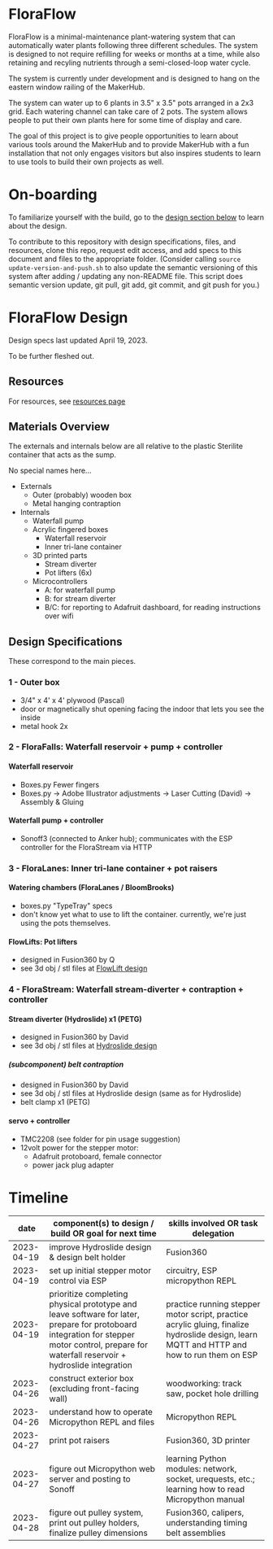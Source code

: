 # FloraFlow

FloraFlow is a minimal-maintenance plant-watering system that can automatically water plants following three different schedules. The system is designed to not require refilling for weeks or months at a time, while also retaining and recyling nutrients through a semi-closed-loop water cycle.

The system is currently under development and is designed to hang on the eastern window railing of the MakerHub.

The system can water up to 6 plants in 3.5" x 3.5" pots arranged in a 2x3 grid. Each watering channel can take care of 2 pots. The system allows people to put their own plants here for some time of display and care. 

The goal of this project is to give people opportunities to learn about various tools around the MakerHub and to provide MakerHub with a fun installation that not only engages visitors but also inspires students to learn to use tools to build their own projects as well.

# On-boarding

To familiarize yourself with the build, go to the [design section below](https://github.com/GeorgetownMakerHubOrg/floraflow#floraflow-design) to learn about the design.

To contribute to this repository with design specifications, files, and resources, clone this repo, request edit access, and add specs to this document and files to the appropriate folder. (Consider calling `source update-version-and-push.sh` to also update the semantic versioning of this system after adding / updating any non-README file. This script does semantic version update, git pull, git add, git commit, and git push for you.)

# FloraFlow Design

Design specs last updated April 19, 2023.

To be further fleshed out.

## Resources

For resources, see [resources page](https://github.com/GeorgetownMakerHubOrg/floraflow/tree/main/resources)

## Materials Overview

The externals and internals below are all relative to the plastic Sterilite container that acts as the sump.

No special names here...

- Externals
	- Outer (probably) wooden box
	- Metal hanging contraption
- Internals
	- Waterfall pump
	- Acrylic fingered boxes
		- Waterfall reservoir
		- Inner tri-lane container
	- 3D printed parts
		- Stream diverter
		- Pot lifters (6x)
	- Microcontrollers
		- A: for waterfall pump
		- B: for stream diverter
		- B/C: for reporting to Adafruit dashboard, for reading instructions over wifi

## Design Specifications

These correspond to the main pieces.

### 1 - Outer box
- 3/4" x 4' x 4' plywood (Pascal)
- door or magnetically shut opening facing the indoor that lets you see the inside
- metal hook 2x

### 2 - FloraFalls: Waterfall reservoir + pump + controller
#### Waterfall reservoir
- Boxes.py Fewer fingers
- Boxes.py -> Adobe Illustrator adjustments -> Laser Cutting (David) -> Assembly & Gluing

#### Waterfall pump + controller
- Sonoff3 (connected to Anker hub); communicates with the ESP controller for the FloraStream via HTTP

### 3 - FloraLanes: Inner tri-lane container + pot raisers
#### Watering chambers (FloraLanes / BloomBrooks)
- boxes.py "TypeTray" specs
- don't know yet what to use to lift the container. currently, we're just using the pots themselves.

#### FlowLifts: Pot lifters
- designed in Fusion360 by Q
- see 3d obj / stl files at [FlowLift design](https://github.com/GeorgetownMakerHubOrg/floraflow/tree/main/3-FloraLanes/FlowLifts)

### 4 - FloraStream: Waterfall stream-diverter + contraption + controller
#### Stream diverter (Hydroslide) x1 (PETG)
- designed in Fusion360 by David
- see 3d obj / stl files at [Hydroslide design](https://github.com/GeorgetownMakerHubOrg/floraflow/tree/main/4-FloraStream/Hydroslide)

##### (subcomponent) belt contraption
- designed in Fusion360 by David
- see 3d obj / stl files at Hydroslide design (same as for Hydroslide)
- belt clamp x1 (PETG)

#### servo + controller
- TMC2208 (see folder for pin usage suggestion)
- 12volt power for the stepper motor: 
	- Adafruit protoboard, female connector 
	- power jack plug adapter

# Timeline
|date|component(s) to design / build OR goal for next time|skills involved OR task delegation|
|---|---|---|
|2023-04-19|improve Hydroslide design & design belt holder|Fusion360|
|2023-04-19|set up initial stepper motor control via ESP|circuitry, ESP micropython REPL|
|2023-04-19|prioritize completing physical prototype and leave software for later, prepare for protoboard integration for stepper motor control, prepare for waterfall reservoir + hydroslide integration|practice running stepper motor script, practice acrylic gluing, finalize hydroslide design, learn MQTT and HTTP and how to run them on ESP|
|2023-04-26|construct exterior box (excluding front-facing wall)|woodworking: track saw, pocket hole drilling|
|2023-04-26|understand how to operate Micropython REPL and files|Micropython REPL|
|2023-04-27|print pot raisers|Fusion360, 3D printer|
|2023-04-27|figure out Micropython web server and posting to Sonoff|learning Python modules: network, socket, urequests, etc.; learning how to read Micropython manual|
|2023-04-28|figure out pulley system, print out pulley holders, finalize pulley dimensions|Fusion360, calipers, understanding timing belt assemblies|
